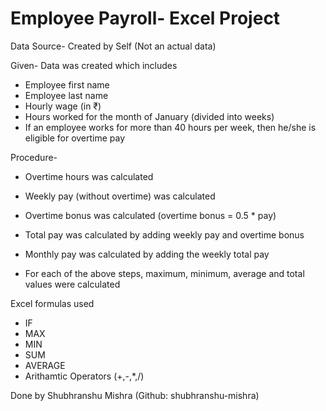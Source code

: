 # Employee Payroll- Excel Project

Data Source- Created by Self (Not an actual data)

Given- Data was created which includes
- Employee first name
- Employee last name
- Hourly wage (in ₹)
- Hours worked for the month of January (divided into weeks)
- If an employee works for more than 40 hours per week, then he/she is eligible for overtime pay

Procedure- 
- Overtime hours was calculated
- Weekly pay (without overtime) was calculated
- Overtime bonus was calculated (overtime bonus = 0.5 * pay)
- Total pay was calculated by adding weekly pay and overtime bonus
- Monthly pay was calculated by adding the weekly total pay

- For each of the above steps, maximum, minimum, average and total values were calculated


Excel formulas used
- IF
- MAX
- MIN
- SUM
- AVERAGE
- Arithamtic Operators (+,-,*,/) 

Done by Shubhranshu Mishra (Github: shubhranshu-mishra)                                
